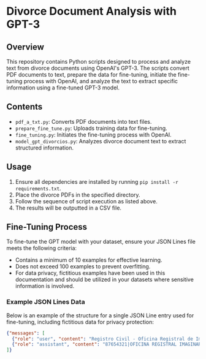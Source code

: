 # Divorce Document Analysis with GPT-3

## Overview

This repository contains Python scripts designed to process and analyze text from divorce documents using OpenAI's GPT-3. The scripts convert PDF documents to text, prepare the data for fine-tuning, initiate the fine-tuning process with OpenAI, and analyze the text to extract specific information using a fine-tuned GPT-3 model.

## Contents

- `pdf_a_txt.py`: Converts PDF documents into text files.
- `prepare_fine_tune.py`: Uploads training data for fine-tuning.
- `fine_tuning.py`: Initiates the fine-tuning process with OpenAI.
- `model_gpt_divorcios.py`: Analyzes divorce document text to extract structured information.

## Usage

1. Ensure all dependencies are installed by running `pip install -r requirements.txt`.
2. Place the divorce PDFs in the specified directory.
3. Follow the sequence of script execution as listed above.
4. The results will be outputted in a CSV file.

## Fine-Tuning Process

To fine-tune the GPT model with your dataset, ensure your JSON Lines file meets the following criteria:
- Contains a minimum of 10 examples for effective learning.
- Does not exceed 100 examples to prevent overfitting.
- For data privacy, fictitious examples have been used in this documentation and should be utilized in your datasets where sensitive information is involved.

### Example JSON Lines Data

Below is an example of the structure for a single JSON Line entry used for fine-tuning, including fictitious data for privacy protection:

```json
{"messages": [
  {"role": "user", "content": "Registro Civil - Oficina Registral de Imaginaria | Acta N°: 87654321 | Divorcio Registrado: En la municipalidad de Imaginaria, en fecha 20/07/2024, se ha formalizado el divorcio entre CARLOS SANTANA QUIROGA y ANA MENDOZA BERMUDEZ... Presentación electrónica por el sistema de Registro Civil en línea."},
  {"role": "assistant", "content": "87654321|OFICINA REGISTRAL IMAGINARIA|CARLOS SANTANA QUIROGA|12345678|ANA MENDOZA BERMUDEZ|87654321|20/07/2024"}
]}
